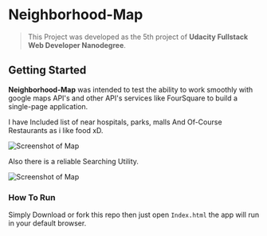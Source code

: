 # Neighborhood-Map

> This Project was developed as the 5th project of **Udacity Fullstack Web Developer Nanodegree**.

## Getting Started

**Neighborhood-Map** was intended to test the ability to work smoothly with google maps API's and other API's services like FourSquare to build a single-page application.

I have Included list of near hospitals, parks, malls And Of-Course Restaurants as i like food xD. 

![Screenshot of Map](https://i.imgur.com/kYOloVu.png)

Also there is a reliable Searching Utility.

![Screenshot of Map](https://i.imgur.com/b3qixEH.png)

### How To Run

Simply Download or fork this repo then just open ``` Index.html ``` the app will run in your default browser.
